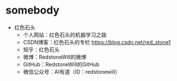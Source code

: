 # somebody


* 红色石头
  * 个人网站：红色石头的机器学习之路 
  * CSDN博客：红色石头的专栏 https://blog.csdn.net/red_stone1
  * 知乎：红色石头 
  * 微博：RedstoneWill的微博 
  * GitHub：RedstoneWill的GitHub 
  * 微信公众号：AI有道（ID：redstonewill）
